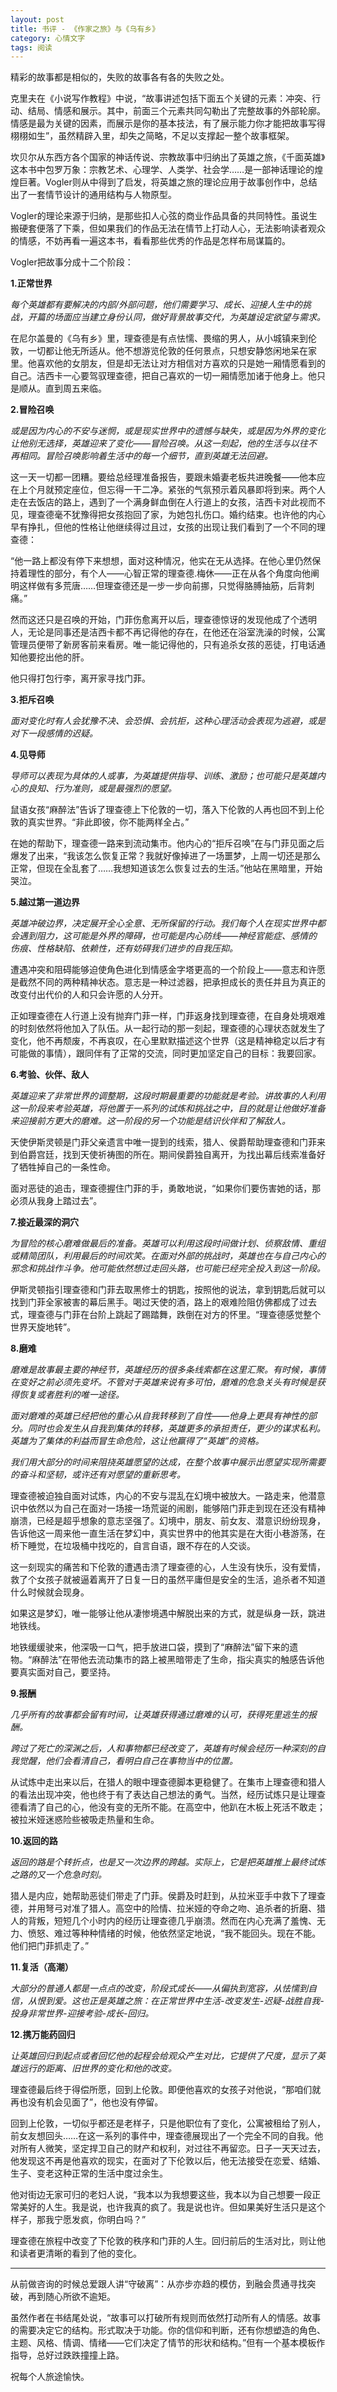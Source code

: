 ```yaml
---
layout: post
title: 书评 - 《作家之旅》与《乌有乡》
category: 心情文字
tags: 阅读
---
```

精彩的故事都是相似的，失败的故事各有各的失败之处。

克里夫在《小说写作教程》中说，“故事讲述包括下面五个关键的元素：冲突、行动、结局、情感和展示。其中，前面三个元素共同勾勒出了完整故事的外部轮廓。情感是最为关键的因素，而展示是你的基本技法，有了展示能力你才能把故事写得栩栩如生”，虽然精辟入里，却失之简略，不足以支撑起一整个故事框架。

坎贝尔从东西方各个国家的神话传说、宗教故事中归纳出了英雄之旅，《千面英雄》这本书中包罗万象：宗教艺术、心理学、人类学、社会学……是一部神话理论的煌煌巨著。Vogler则从中得到了启发，将英雄之旅的理论应用于故事创作中，总结出了一套情节设计的通用结构与人物原型。

Vogler的理论来源于归纳，是那些扣人心弦的商业作品具备的共同特性。虽说生搬硬套便落了下乘，但如果我们的作品无法在情节上打动人心，无法影响读者观众的情感，不妨再看一遍这本书，看看那些优秀的作品是怎样布局谋篇的。

Vogler把故事分成十二个阶段：

**1.正常世界**

_每个英雄都有要解决的内部/外部问题，他们需要学习、成长、迎接人生中的挑战，开篇的场面应当建立身份认同，做好背景故事交代，为英雄设定欲望与需求。_

在尼尔盖曼的《乌有乡》里，理查德是有点怯懦、畏缩的男人，从小城镇来到伦敦，一切都让他无所适从。他不想游览伦敦的任何景点，只想安静悠闲地呆在家里。他喜欢他的女朋友，但是却无法让对方相信对方喜欢的只是她一厢情愿看到的自己。洁西卡一心要驾驭理查德，把自己喜欢的一切一厢情愿加诸于他身上。他只是顺从。直到周五来临。

**2.冒险召唤**

_或是因为内心的不安与迷惘，或是现实世界中的遗憾与缺失，或是因为外界的变化让他别无选择，英雄迎来了变化——冒险召唤。从这一刻起，他的生活与以往不再相同。冒险召唤影响着生活中的每一个细节，直到英雄无法回避。_

这一天一切都一团糟。要给总经理准备报告，要跟未婚妻老板共进晚餐——他本应在上个月就预定座位，但忘得一干二净。紧张的气氛预示着风暴即将到来。两个人走在去饭店的路上，遇到了一个满身鲜血倒在人行道上的女孩，洁西卡对此视而不见，理查德毫不犹豫得把女孩抱回了家，为她包扎伤口。婚约结束。也许他的内心早有挣扎，但他的性格让他继续得过且过，女孩的出现让我们看到了一个不同的理查德：

“他一路上都没有停下来想想，面对这种情况，他实在无从选择。在他心里仍然保持着理性的部分，有个人——心智正常的理查德.梅休——正在从各个角度向他阐明这样做有多荒唐……但理查德还是一步一步向前挪，只觉得胳膊抽筋，后背刺痛。”

然而这还只是召唤的开始，门菲伤愈离开以后，理查德惊讶的发现他成了个透明人，无论是同事还是洁西卡都不再记得他的存在，在他还在浴室洗澡的时候，公寓管理员便带了新房客前来看房。唯一能记得他的，只有追杀女孩的恶徒，打电话通知他要挖出他的肝。

他只得打包行李，离开家寻找门菲。

**3.拒斥召唤**

_面对变化时有人会犹豫不决、会恐惧、会抗拒，这种心理活动会表现为逃避，或是对下一段感情的迟疑。_

**4.见导师**

_导师可以表现为具体的人或事，为英雄提供指导、训练、激励；也可能只是英雄内心的良知、行为准则，或是最强烈的愿望。_

鼠语女孩“麻醉法”告诉了理查德上下伦敦的一切，落入下伦敦的人再也回不到上伦敦的真实世界。“非此即彼，你不能两样全占。”

在她的帮助下，理查德一路来到流动集市。他内心的“拒斥召唤”在与门菲见面之后爆发了出来，“我该怎么恢复正常？我就好像掉进了一场噩梦，上周一切还是那么正常，但现在全乱套了……我想知道该怎么恢复过去的生活。”他站在黑暗里，开始哭泣。

**5.越过第一道边界**

_英雄冲破边界，决定展开全心全意、无所保留的行动。我们每个人在现实世界中都会遇到阻力，这可能是外界的障碍，也可能是内心防线——神经官能症、感情的伤痕、性格缺陷、依赖性，还有妨碍我们进步的自我压抑。_

遭遇冲突和阻碍能够迫使角色进化到情感金字塔更高的一个阶段上——意志和许愿是截然不同的两种精神状态。意志是一种过滤器，把承担成长的责任并且为真正的改变付出代价的人和只会许愿的人分开。

正如理查德在人行道上没有抛弃门菲一样，门菲返身找到理查德，在自身处境艰难的时刻依然将他加入了队伍。从一起行动的那一刻起，理查德的心理状态就发生了变化，他不再颓废，不再哀叹，在心里默默描述这个世界（这是精神稳定以后才有可能做的事情），跟同伴有了正常的交流，同时更加坚定自己的目标：我要回家。

**6.考验、伙伴、敌人**

_英雄迎来了非常世界的调整期，这段时期最重要的功能就是考验。讲故事的人利用这一阶段来考验英雄，将他置于一系列的试炼和挑战之中，目的就是让他做好准备来迎接前方更大的磨难。这一阶段的另一个功能是结识伙伴和了解敌人。_

天使伊斯灵顿是门菲父亲遗言中唯一提到的线索，猎人、侯爵帮助理查德和门菲来到伯爵宫廷，找到天使祈祷图的所在。期间侯爵独自离开，为找出幕后线索准备好了牺牲掉自己的一条性命。

面对恶徒的追击，理查德握住门菲的手，勇敢地说，“如果你们要伤害她的话，那必须从我身上踏过去”。

**7.接近最深的洞穴**

_为冒险的核心磨难做最后的准备。英雄可以利用这段时间做计划、侦察敌情、重组或精简团队，利用最后的时间欢笑。在面对外部的挑战时，英雄也在与自己内心的邪念和挑战作斗争。他可能依然想过走回头路，也可能已经完全投入到这一阶段。_

伊斯灵顿指引理查德和门菲去取黑修士的钥匙，按照他的说法，拿到钥匙后就可以找到门菲全家被害的幕后黑手。喝过天使的酒，路上的艰难险阻仿佛都成了过去式，理查德与门菲在台阶上跳起了踢踏舞，跌倒在对方的怀里。“理查德感觉整个世界天旋地转”。

**8.磨难**

_磨难是故事最主要的神经节，英雄经历的很多条线索都在这里汇聚。有时候，事情在变好之前必须先变坏。不管对于英雄来说有多可怕，磨难的危急关头有时候是获得恢复或者胜利的唯一途径。_

_面对磨难的英雄已经把他的重心从自我转移到了自性——他身上更具有神性的部分。同时也会发生从自我到集体的转移，英雄更多的承担责任，更少的谋求私利。英雄为了集体的利益而冒生命危险，这让他赢得了“英雄”的资格。_

_我们用大部分的时间来阻挠英雄愿望的达成，在整个故事中展示出愿望实现所需要的奋斗和坚韧，或许还有对愿望的重新思考。_

理查德被迫独自面对试炼，内心的不安与混乱在幻境中被放大。一路走来，他潜意识中依然以为自己在面对一场接一场荒诞的闹剧，能够陪门菲走到现在还没有精神崩溃，已经是超乎想象的意志坚强了。幻境中，朋友、前女友、潜意识纷纷现身，告诉他这一周来他一直生活在梦幻中，真实世界中的他其实是在大街小巷游荡，在桥下睡觉，在垃圾桶中找吃的，自言自语，跟不存在的人交谈。

这一刻现实的痛苦和下伦敦的遭遇击溃了理查德的心，人生没有快乐，没有爱情，救了个女孩子就被逼着离开了日复一日的虽然平庸但是安全的生活，追杀者不知道什么时候就会现身。

如果这是梦幻，唯一能够让他从凄惨境遇中解脱出来的方式，就是纵身一跃，跳进地铁线。

地铁缓缓驶来，他深吸一口气，把手放进口袋，摸到了“麻醉法”留下来的遗物。“麻醉法”在带他去流动集市的路上被黑暗带走了生命，指尖真实的触感告诉他要真实面对自己，要坚持。

**9.报酬**

_几乎所有的故事都会留有时间，让英雄获得通过磨难的认可，获得死里逃生的报酬。_

_跨过了死亡的深渊之后，人和事物都已经改变了，英雄有时候会经历一种深刻的自我觉醒，他们会看清自己，看明白自己在事物当中的位置。_

从试炼中走出来以后，在猎人的眼中理查德脚本更稳健了。在集市上理查德和猎人的看法出现冲突，他也终于有了表达自己想法的勇气。当然，经历试炼只是让理查德看清了自己的心，他没有变的无所不能。在高空中，他趴在木板上死活不敢走；被拉米娅迷惑险些被吸走热量和生命。

**10.返回的路**

_返回的路是个转折点，也是又一次边界的跨越。实际上，它是把英雄推上最终试炼之路的又一个危急时刻。_

猎人是内应，她帮助恶徒们带走了门菲。侯爵及时赶到，从拉米亚手中救下了理查德，并用弩弓对准了猎人。高空中的险情、拉米娅的夺命之吻、追杀者的折磨、猎人的背叛，短短几个小时内的经历让理查德几乎崩溃。然而在内心充满了羞愧、无力、愤怒、难过等种种情绪的时候，他依然坚定地说，“我不能回头。现在不能。他们把门菲抓走了。”

**11.复活（高潮）**

_大部分的普通人都是一点点的改变，阶段式成长——从偏执到宽容，从怯懦到自信，从恨到爱。这也正是英雄之旅：在正常世界中生活-改变发生-迟疑-战胜自我-投身非常世界-迎接考验-成长-回归。_

**12.携万能药回归**

_让英雄回归到起点或者回忆他的起程会给观众产生对比，它提供了尺度，显示了英雄远行的距离、旧世界的变化和他的改变。_

理查德最后终于得偿所愿，回到上伦敦。即便他喜欢的女孩子对他说，“那咱们就再也没有机会见面了”，他也没有停留。

回到上伦敦，一切似乎都还是老样子，只是他职位有了变化，公寓被租给了别人，前女友想回头……在这一系列的事件中，理查德展现出了一个完全不同的自我。他对所有人微笑，坚定捍卫自己的财产和权利，对过往不再留恋。日子一天天过去，他发现这不再是他喜欢的现实，在面对了下伦敦以后，他无法接受在恋爱、结婚、生子、变老这种正常的生活中度过余生。

他对街边无家可归的老妇人说，“我本以为我想要这些，我本以为自己想要一段正常美好的人生。我是说，也许我真的疯了。我是说也许。但如果美好生活只是这个样子，那我宁愿发疯，你明白吗？”

理查德在旅程中改变了下伦敦的秩序和门菲的人生。回归前后的生活对比，则让他和读者更清晰的看到了他的变化。

***

从前做咨询的时候总爱跟人讲“守破离”：从亦步亦趋的模仿，到融会贯通寻找突破，再到随心所欲不逾矩。

虽然作者在书结尾处说，“故事可以打破所有规则而依然打动所有人的情感。故事的需要决定它的结构。形式取决于功能。你的信仰和判断，还有你想塑造的角色、主题、风格、情调、情绪——它们决定了情节的形状和结构。”但有一个基本模板作指导，总好过跌跌撞撞上路。

祝每个人旅途愉快。
